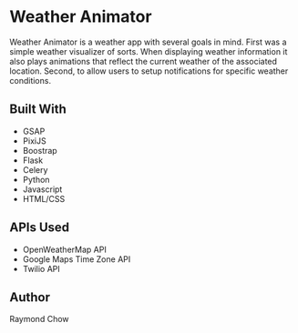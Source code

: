 # Weather Animator

Weather Animator is a weather app with several goals in mind. First was a simple weather visualizer of sorts. When displaying weather information it also plays animations that reflect the current weather of the associated location. Second, to allow users to setup notifications for specific weather conditions.


## Built With

* GSAP
* PixiJS
* Boostrap
* Flask
* Celery
* Python
* Javascript
* HTML/CSS

## APIs Used

* OpenWeatherMap API
* Google Maps Time Zone API
* Twilio API


## Author

Raymond Chow
